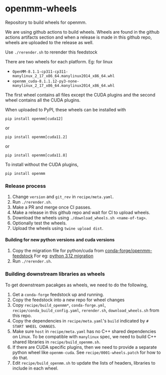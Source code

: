 openmm-wheels
=============

Repository to build wheels for openmm.

We are using github actions to build wheels. Wheels are found in the
github actions artifacts section and when a release is made in this
github repo, wheels are uploaded to the release as well.

Use `./rerender.sh` to rerender this feedstock

There are two wheels for each platform. Eg: for linux

- `OpenMM-8.1.1-cp311-cp311-manylinux_2_17_x86_64.manylinux2014_x86_64.whl`
- `openmm_cuda-8.1.1.12-py3-none-manylinux_2_17_x86_64.manylinux2014_x86_64.whl`

The first wheel contains all files except the CUDA plugins and the
second wheel contains all the CUDA plugins.

When uploaded to PyPI, these wheels can be installed with

    pip install openmm[cuda12]

or

    pip install openmm[cuda11.2]

or

    pip install openmm[cuda11.8]

To install without the CUDA plugins,

    pip install openmm

### Release process

1. Change `version` and `git_rev` in `recipe/meta.yaml`.
2. Run `./rerender.sh`.
3. Make a PR and merge once CI passes.
4. Make a release in this github repo and wait for CI to upload wheels.
5. Download the wheels using `./download_wheels.sh <name-of-tag>`.
6. Optionally test the wheels.
7. Upload the wheels using `twine upload dist`.

#### Building for new python versions and cuda versions

1. Copy the migration file for python/cuda from [conda-forge/openmm-feedstock](https://github.com/conda-forge/openmm-feedstock)
   For eg: [python 3.12 migration](https://github.com/conda-forge/openmm-feedstock/blob/ce7e3376d2dfb1033460093daf8e324f8169d486/.ci_support/migrations/python312.yaml)
2. Run `./rerender.sh`.

### Building downstream libraries as wheels

To get downstream pacakges as wheels, we need to do the following,

1. Get a `conda-forge` feedstock up and running.
2. Copy the feedstock into a new repo for wheel changes
3. Copy `recipe/build_openmm*`, `conda-forge.yml`, `recipe/conda_build_config.yaml`, `rerender.sh`, `download_wheels.sh`  from this repo.
4. Copy the dependencies in `recipe/meta.yaml`'s `build` indicated by `# START WHEEL CHANGES`.
5. Make sure `host` in `recipe/meta.yaml` has no C++ shared dependencies on Linux.
   To be compatible with `manylinux` spec, we need to build C++ shared libraries
   in `recipe/build_openmm.sh`.
6. If there are CUDA specific plugins, then we need to provide a separate python wheel like
   `openmm-cuda`. See `recipe/0001-wheels.patch` for how to do that.
7. Edit `recipe/build_openmm.sh` to update the lists of headers, libraries to include in each wheel.
